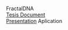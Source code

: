 FractalDNA  
[Tesis Document](https://es.overleaf.com/5767736148tdmtbfbbmqyy#84e695)  
[Presentation](https://docs.google.com/presentation/d/1hay0tf0_LFCKooQnK7dwWHgLUXeGXI3O4nOpFxfXHks/edit?usp=drive_link)
Aplication
